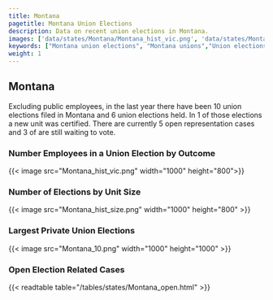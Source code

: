 ```yaml
---
title: Montana
pagetitle: Montana Union Elections
description: Data on recent union elections in Montana.
images: ['data/states/Montana/Montana_hist_vic.png', 'data/states/Montana/Montana_hist_size.png', 'data/states/Montana/Montana_10.png']
keywords: ["Montana union elections", "Montana unions","Union elections"]
weight: 1
---
```

##  Montana

Excluding public employees, in the last year there have been 10 union elections filed in Montana and 6 union elections held. In 1 of those elections a new unit was certified. There are currently 5 open representation cases and 3 of are still waiting to vote.

### Number Employees in a Union Election by Outcome
{{< image src="Montana_hist_vic.png" width="1000" height="800">}}

### Number of Elections by Unit Size
{{< image src="Montana_hist_size.png" width="1000" height="800" >}}

### Largest Private Union Elections
{{< image src="Montana_10.png" width="1000" height="1000"  >}}

### Open Election Related Cases
{{< readtable table="/tables/states/Montana_open.html" >}}

